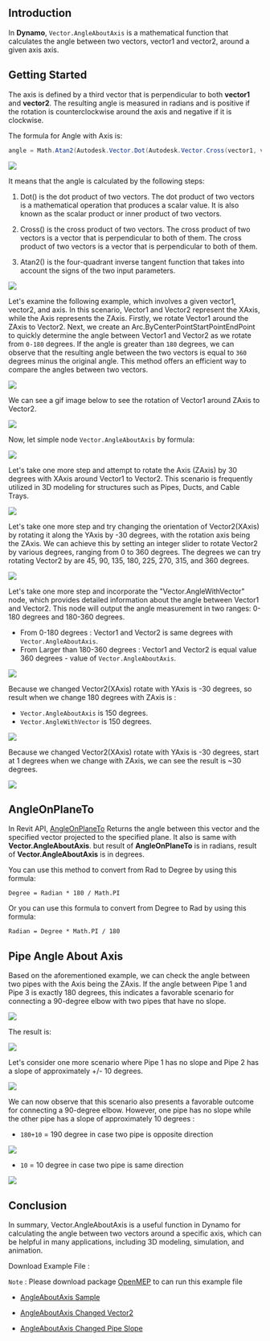 
## Introduction

In **Dynamo**, `Vector.AngleAboutAxis` is a mathematical function that calculates the angle between two vectors, vector1 and vector2, around a given axis axis.

## Getting Started

The axis is defined by a third vector that is perpendicular to both **vector1** and **vector2**. The resulting angle is measured in radians and is positive if the rotation is counterclockwise around the axis and negative if it is clockwise.

The formula for Angle with Axis is:

```cs
angle = Math.Atan2(Autodesk.Vector.Dot(Autodesk.Vector.Cross(vector1, vector2), axis), Autodesk.Vector.Dot(vector1, vector2));
```

![](pic/DynamoSandbox_5m4oyHNWfg.png)

It means that the angle is calculated by the following steps:

1. Dot() is the dot product of two vectors. The dot product of two vectors is a mathematical operation that produces a scalar value. It is also known as the scalar product or inner product of two vectors.

2. Cross() is the cross product of two vectors. The cross product of two vectors is a vector that is perpendicular to both of them. The cross product of two vectors is a vector that is perpendicular to both of them.
3. Atan2() is the four-quadrant inverse tangent function that takes into account the signs of the two input parameters.

![](pic/Atan2definition.svg.png)

Let's examine the following example, which involves a given vector1, vector2, and axis. In this scenario, Vector1 and Vector2 represent the XAxis, while the Axis represents the ZAxis. Firstly, we rotate Vector1 around the ZAxis to Vector2. Next, we create an Arc.ByCenterPointStartPointEndPoint to quickly determine the angle between Vector1 and Vector2 as we rotate from `0-180` degrees. If the angle is greater than `180` degrees, we can observe that the resulting angle between the two vectors is equal to `360` degrees minus the original angle. This method offers an efficient way to compare the angles between two vectors.

![](pic/VectorAngleAxis_2023-03-13_03-12-37.png)

We can see a gif image below to see the rotation of Vector1 around ZAxis to Vector2.

![](pic/DynamoSandbox_1uUFHgy1VX.gif)

Now, let simple node `Vector.AngleAboutAxis` by formula:

![](pic/DynamoSandbox_jO85oNeXL6.gif)

Let's take one more step and attempt to rotate the Axis (ZAxis) by 30 degrees with XAxis around Vector1 to Vector2. This scenario is frequently utilized in 3D modeling for structures such as Pipes, Ducts, and Cable Trays.

![](pic/DynamoSandbox_3zPgbwpxae.gif)

Let's take one more step and try changing the orientation of Vector2(XAxis) by rotating it along the YAxis by -30 degrees, with the rotation axis being the ZAxis. We can achieve this by setting an integer slider to rotate Vector2 by various degrees, ranging from 0 to 360 degrees. The degrees we can try rotating Vector2 by are 45, 90, 135, 180, 225, 270, 315, and 360 degrees.

![](pic/DynamoSandbox_u9b5maEXxF.gif)

Let's take one more step and incorporate the "Vector.AngleWithVector" node, which provides detailed information about the angle between Vector1 and Vector2. This node will output the angle measurement in two ranges: 0-180 degrees and 180-360 degrees.
- From 0-180 degrees : Vector1 and Vector2 is same degrees with `Vector.AngleAboutAxis`.
- From Larger than 180-360 degrees : Vector1 and Vector2 is equal value 360 degrees - value of `Vector.AngleAboutAxis`.

![](pic/DynamoSandbox_0br2YILU9G.gif)

Because we changed Vector2(XAxis) rotate with YAxis is -30 degrees, so result when we change 180 degrees with ZAxis is : 

- `Vector.AngleAboutAxis` is 150 degrees.
- `Vector.AngleWithVector` is 150 degrees.

![](pic/DynamoSandbox_i1ldaWCSrJ.png)

Because we changed Vector2(XAxis) rotate with YAxis is -30 degrees, start at 1 degrees when we change with ZAxis, we can see the result is ~30 degrees.

![](pic/DynamoSandbox_TVZdKwOpEp.png)

## AngleOnPlaneTo

In Revit API, [AngleOnPlaneTo](https://www.revitapidocs.com/2015/417e2c71-f806-746c-c638-d54d220f8476.htm) Returns the angle between this vector and the specified vector projected to the specified plane. It also is same with **Vector.AngleAboutAxis**. but result of **AngleOnPlaneTo** is in radians, result of **Vector.AngleAboutAxis** is in degrees.

You can use this method to convert from Rad to Degree by using this formula:

`Degree = Radian * 180 / Math.PI`

Or you can use this formula to convert from Degree to Rad by using this formula:

`Radian = Degree * Math.PI / 180`

## Pipe Angle About Axis

Based on the aforementioned example, we can check the angle between two pipes with the Axis being the ZAxis. If the angle between Pipe 1 and Pipe 3 is exactly 180 degrees, this indicates a favorable scenario for connecting a 90-degree elbow with two pipes that have no slope.


![](pic/Revit_6UN22zFb5z.png)

The result is:

![](pic/Revit_TCsnLMvPRM.png)

Let's consider one more scenario where Pipe 1 has no slope and Pipe 2 has a slope of approximately +/- 10 degrees.

![](pic/Revit_0hMyX3QG9w.png)

We can now observe that this scenario also presents a favorable outcome for connecting a 90-degree elbow. However, one pipe has no slope while the other pipe has a slope of approximately 10 degrees :

- `180+10` = 190 degree in case two pipe is opposite direction

![](pic/Revit_UPsT78D8NI.png)

- `10` = 10 degree in case two pipe is same direction

![](pic/Revit_qA36CfRoFr.png)

## Conclusion

In summary, Vector.AngleAboutAxis is a useful function in Dynamo for calculating the angle between two vectors around a specific axis, which can be helpful in many applications, including 3D modeling, simulation, and animation.

Download Example File :

`Note` : Please download package [OpenMEP](https://github.com/chuongmep/OpenMEP) to can run this example file

- [AngleAboutAxis Sample](https://gist.github.com/chuongmep/aa666be627f8996c0d14de67feb86284)

- [AngleAboutAxis Changed Vector2](https://gist.github.com/chuongmep/abdfe1215c1be43c9d63dc9c36b7c81a)

- [AngleAboutAxis Changed Pipe Slope](https://gist.github.com/chuongmep/b8c8dcb0250b244d7f07fd889ef289e4)
